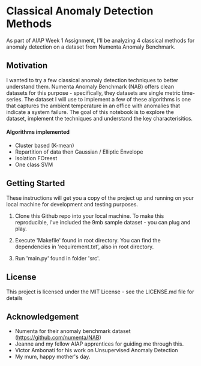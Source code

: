 ﻿#  Classical Anomaly Detection Methods

As part of AIAP Week 1 Assignment, I'll be analyzing 4 classical methods for anomaly detection on a dataset from Numenta Anomaly Benchmark.



## Motivation

I wanted to try a few classical anomaly detection techniques to better understand them. Numenta Anomaly Benchmark (NAB) offers clean datasets for this purpose - specifically, they datasets are single metric time-series. The dataset I will use to implement a few of these algorithms is one that captures the ambient temperature in an office with anomalies that indicate a system failure. The goal of this notebook is to explore the dataset, implement the techniques and understand the key characterisitics.



#### Algorithms implemented

 - Cluster based (K-mean)
 - Repartition of data then Gaussian / Elliptic Envelope
 - Isolation FOreest
 - One class SVM



## Getting Started

These instructions will get you a copy of the project up and running on your local machine for development and testing purposes.

1. Clone this Github repo into your local machine. To make this reproducible, I've included the 9mb sample dataset - you can plug and play.

2. Execute 'Makefile' found in root directory. You can find the dependencies in 'requirement.txt', also in root directory.

3. Run 'main.py' found in folder 'src'.



## License

This project is licensed under the MIT License - see the LICENSE.md file for details



## Acknowledgement

 - Numenta for their anomaly benchmark dataset (https://github.com/numenta/NAB)
 - Jeanne and my fellow AIAP apprentices for guiding me through this.
 - Victor Ambonati for his work on Unsupervised Anomaly Detection
 - My mum, happy mother's day.
